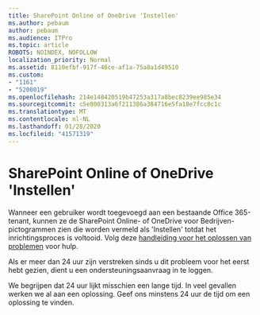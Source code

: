 ```yaml
---
title: SharePoint Online of OneDrive 'Instellen'
ms.author: pebaum
author: pebaum
ms.audience: ITPro
ms.topic: article
ROBOTS: NOINDEX, NOFOLLOW
localization_priority: Normal
ms.assetid: 8110efbf-917f-46ce-af1a-75a8a1d49510
ms.custom:
- "1161"
- "5200019"
ms.openlocfilehash: 214e148420519b47253a317a8bec8239ee985e34
ms.sourcegitcommit: c5e800313a6f211386a384716e5fa18e7fcc8c1c
ms.translationtype: MT
ms.contentlocale: nl-NL
ms.lasthandoff: 01/28/2020
ms.locfileid: "41571319"
---
```

# <a name="sharepoint-online-or-onedrive-setting-up"></a>SharePoint Online of OneDrive 'Instellen'

Wanneer een gebruiker wordt toegevoegd aan een bestaande Office 365-tenant, kunnen ze de SharePoint Online- of OneDrive voor Bedrijven-pictogrammen zien die worden vermeld als 'Instellen' totdat het inrichtingsproces is voltooid.
Volg deze [handleiding voor het oplossen van problemen](https://docs.microsoft.com/sharepoint/support/sites/troubleshooting-guide-for-sites-stopped-at-provisioning) voor hulp.

Als er meer dan 24 uur zijn verstreken sinds u dit probleem voor het eerst hebt gezien, dient u een ondersteuningsaanvraag in te loggen.

We begrijpen dat 24 uur lijkt misschien een lange tijd. In veel gevallen werken we al aan een oplossing. Geef ons minstens 24 uur de tijd om een oplossing te vinden.